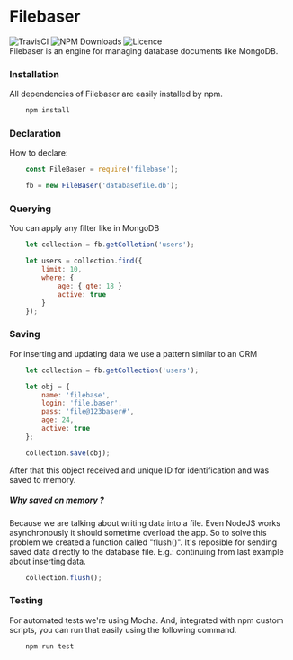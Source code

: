 # Filebaser
![TravisCI](https://api.travis-ci.org/vinyguedess/filebaser.svg?branch=master)
![NPM Downloads](https://img.shields.io/npm/v/filebaser.svg?maxAge=2592000)
![Licence](https://img.shields.io/npm/l/filebaser.svg)<br />
Filebaser is an engine for managing database documents like MongoDB.

### Installation
All dependencies of Filebaser are easily installed by npm.
```bash
    npm install
```

### Declaration
How to declare:
```javascript
    const FileBaser = require('filebase');

    fb = new FileBaser('databasefile.db');
```

### Querying
You can apply any filter like in MongoDB
```javascript
    let collection = fb.getColletion('users');

    let users = collection.find({
        limit: 10,
        where: {
            age: { gte: 18 }
            active: true
        }
    });
```

### Saving
For inserting and updating data we use a pattern similar to an ORM
```javascript
    let collection = fb.getCollection('users');

    let obj = {
        name: 'filebase',
        login: 'file.baser',
        pass: 'file@123baser#',
        age: 24,
        active: true
    };

    collection.save(obj);
```
After that this object received and unique ID for identification and was saved to memory.

##### Why saved on memory ?
Because we are talking about writing data into a file. Even NodeJS works asynchronously
it should sometime overload the app.
So to solve this problem we created a function called "flush()". It's reposible for
sending saved data directly to the database file.
E.g.: continuing from last example about inserting data.
```javascript
    collection.flush();
```

### Testing
For automated tests we're using Mocha. And, integrated with npm custom scripts, you can run that easily using
the following command.
```bash
    npm run test
```
